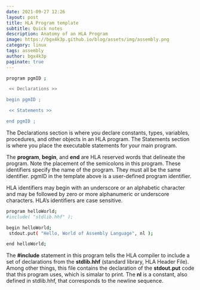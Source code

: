 ```yaml
---
date: 2021-09-27 12:26
layout: post
title: HLA Program template
subtitle: Quick notes
description: Anatomy of an HLA Program
image: https://bgx4k3p.github.io/blog/assets/img/assembly.png
category: linux
tags: assembly
author: bgx4k3p
paginate: true
---
```



```bash
program pgmID ;

 << Declarations >>

begin pgmID ;

 << Statements >>

end pgmID ;
```

The Declarations section is where you declare constants, types, variables, procedures, and other objects in an HLA program.
The Statements section is where you place the executable statements for your main program.

The **program**, **begin**, and **end** are HLA reserved words that delineate the program. Note the placement of the semicolons in this program. These identifiers specify the name of the program. They must all be the same identifier. pgmID in the template above is a user-defined program identifier.

HLA identifiers may begin with an underscore or an alphabetic character and may be followed by zero or more alphanumeric or underscore characters. HLA’s identifiers are case sensitive.

```bash
program helloWorld;
#include( "stdlib.hhf" );

begin helloWorld;
 stdout.put( "Hello, World of Assembly Language", nl );

end helloWorld;
```

The **#include** statement in this program tells the HLA compiler to include a set of declarations from the **stdlib.hhf** (standard library, HLA Header File). Among other things, this file contains the declaration of the **stdout.put** code that this program uses, which is simalar to print. The **nl** is a constant, also defined in stdlib.hhf, that corresponds to the newline sequence.

